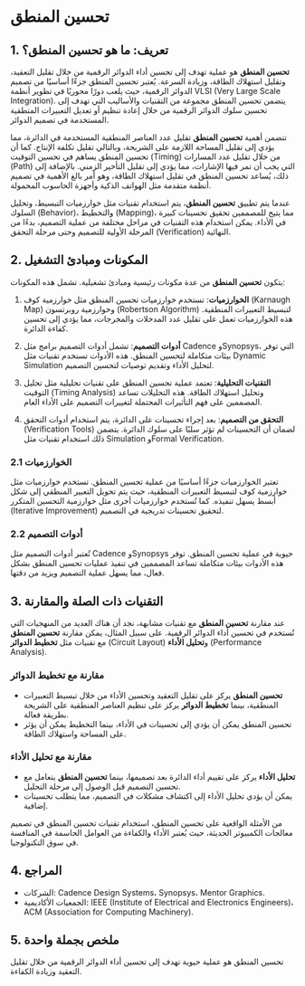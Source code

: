 # تحسين المنطق

## 1. تعريف: ما هو **تحسين المنطق**؟
**تحسين المنطق** هو عملية تهدف إلى تحسين أداء الدوائر الرقمية من خلال تقليل التعقيد، وتقليل استهلاك الطاقة، وزيادة السرعة. يُعتبر تحسين المنطق جزءًا أساسيًا من تصميم الدوائر الرقمية، حيث يلعب دورًا محوريًا في تطوير أنظمة VLSI (Very Large Scale Integration). يتضمن تحسين المنطق مجموعة من التقنيات والأساليب التي تهدف إلى تحسين سلوك الدوائر الرقمية من خلال إعادة تنظيم أو تعديل التعبيرات المنطقية المستخدمة في تصميم الدوائر.

تتضمن أهمية **تحسين المنطق** تقليل عدد العناصر المنطقية المستخدمة في الدائرة، مما يؤدي إلى تقليل المساحة اللازمة على الشريحة، وبالتالي تقليل تكلفة الإنتاج. كما أن تحسين المنطق يساهم في تحسين التوقيت (Timing) من خلال تقليل عدد المسارات (Path) التي يجب أن تمر فيها الإشارات، مما يؤدي إلى تقليل التأخير الزمني. بالإضافة إلى ذلك، يُساعد تحسين المنطق في تقليل استهلاك الطاقة، وهو أمر بالغ الأهمية في تصميم أنظمة متقدمة مثل الهواتف الذكية وأجهزة الحاسوب المحمولة.

عندما يتم تطبيق **تحسين المنطق**، يتم استخدام تقنيات مثل خوارزميات التبسيط، وتحليل السلوك (Behavior)، والتخطيط (Mapping)، مما يتيح للمصممين تحقيق تحسينات كبيرة في الأداء. يمكن استخدام هذه التقنيات في مراحل مختلفة من عملية التصميم، بدءًا من المرحلة الأولية للتصميم وحتى مرحلة التحقق (Verification) النهائية.

## 2. المكونات ومبادئ التشغيل
يتكون **تحسين المنطق** من عدة مكونات رئيسية ومبادئ تشغيلية. تشمل هذه المكونات:

1. **الخوارزميات**: تستخدم خوارزميات تحسين المنطق مثل خوارزمية كوف (Karnaugh Map) وخوارزمية روبرتسون (Robertson Algorithm) لتبسيط التعبيرات المنطقية. هذه الخوارزميات تعمل على تقليل عدد المدخلات والمخرجات، مما يؤدي إلى تحسين كفاءة الدائرة.

2. **أدوات التصميم**: تشمل أدوات التصميم برامج مثل Cadence وSynopsys، التي توفر بيئات متكاملة لتحسين المنطق. هذه الأدوات تستخدم تقنيات مثل Dynamic Simulation لتحليل الأداء وتقديم توصيات لتحسين التصميم.

3. **التقنيات التحليلية**: تعتمد عملية تحسين المنطق على تقنيات تحليلية مثل تحليل التوقيت (Timing Analysis) وتحليل استهلاك الطاقة. هذه التحليلات تساعد المصممين على فهم التأثيرات المحتملة لتغييرات التصميم على الأداء العام.

4. **التحقق من التصميم**: بعد إجراء تحسينات على الدائرة، يتم استخدام أدوات التحقق (Verification Tools) لضمان أن التحسينات لم تؤثر سلبًا على سلوك الدائرة. يتضمن ذلك استخدام تقنيات مثل Simulation وFormal Verification.

### 2.1 الخوارزميات
تعتبر الخوارزميات جزءًا أساسيًا من عملية تحسين المنطق. تستخدم خوارزميات مثل خوارزمية كوف لتبسيط التعبيرات المنطقية، حيث يتم تحويل التعبير المنطقي إلى شكل أبسط يسهل تنفيذه. كما تُستخدم خوارزميات أخرى مثل خوارزمية التحسين المتكرر (Iterative Improvement) لتحقيق تحسينات تدريجية في التصميم.

### 2.2 أدوات التصميم
تُعتبر أدوات التصميم مثل Cadence وSynopsys حيوية في عملية تحسين المنطق. توفر هذه الأدوات بيئات متكاملة تساعد المصممين في تنفيذ عمليات تحسين المنطق بشكل فعال، مما يسهل عملية التصميم ويزيد من دقتها.

## 3. التقنيات ذات الصلة والمقارنة
عند مقارنة **تحسين المنطق** مع تقنيات مشابهة، نجد أن هناك العديد من المنهجيات التي تُستخدم في تحسين أداء الدوائر الرقمية. على سبيل المثال، يمكن مقارنة **تحسين المنطق** مع تقنيات مثل **تخطيط الدوائر** (Circuit Layout) و**تحليل الأداء** (Performance Analysis). 

### مقارنة مع تخطيط الدوائر
- **تحسين المنطق** يركز على تقليل التعقيد وتحسين الأداء من خلال تبسيط التعبيرات المنطقية، بينما **تخطيط الدوائر** يركز على تنظيم العناصر المنطقية على الشريحة بطريقة فعالة.
- تحسين المنطق يمكن أن يؤدي إلى تحسينات في الأداء، بينما التخطيط يمكن أن يؤثر على المساحة واستهلاك الطاقة.

### مقارنة مع تحليل الأداء
- **تحليل الأداء** يركز على تقييم أداء الدائرة بعد تصميمها، بينما **تحسين المنطق** يتعامل مع تحسين التصميم قبل الوصول إلى مرحلة التحليل.
- يمكن أن يؤدي تحليل الأداء إلى اكتشاف مشكلات في التصميم، مما يتطلب تحسينات إضافية.

من الأمثلة الواقعية على تحسين المنطق، استخدام تقنيات تحسين المنطق في تصميم معالجات الكمبيوتر الحديثة، حيث يُعتبر الأداء والكفاءة من العوامل الحاسمة في المنافسة في سوق التكنولوجيا.

## 4. المراجع
- الشركات: Cadence Design Systems، Synopsys، Mentor Graphics.
- الجمعيات الأكاديمية: IEEE (Institute of Electrical and Electronics Engineers)، ACM (Association for Computing Machinery).

## 5. ملخص بجملة واحدة
تحسين المنطق هو عملية حيوية تهدف إلى تحسين أداء الدوائر الرقمية من خلال تقليل التعقيد وزيادة الكفاءة.